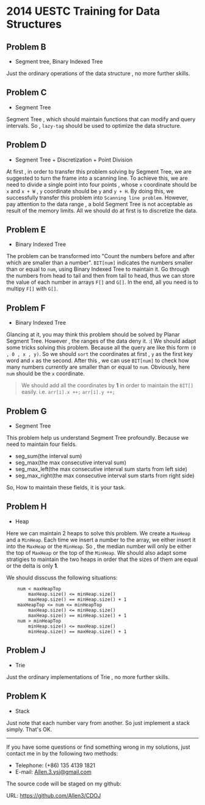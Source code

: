 2014 UESTC Training for Data Structures
=======================================

__Problem B__
--------------
* Segment tree, Binary Indexed Tree

Just the ordinary operations of the data structure , no more further skills.

__Problem C__
--------------
* Segment Tree

Segment Tree , which should maintain functions that can modify and query intervals. So , `lazy-tag` should be used to optimize the data structure.

__Problem D__
--------------
* Segment Tree + Discretization + Point Division

At first , in order to transfer this problem solving by Segment Tree, we are suggested to turn the frame into a scanning line. To achieve this, we are need to divide a single point into four points , whose `x` coordinate should be `x` and `x + W` , `y` coordinate should be `y` and `y + H`. By doing this, we successfully transfer this problem into `Scanning line problem`. However, pay attention to the data range , a bold Segment Tree is not acceptable as result of the memory limits. All we should do at first is to discretize the data.


__Problem E__
--------------
* Binary Indexed Tree

The problem can be transformed into "Count the numbers before and after which are smaller than a number". `BIT[num]` indicates the numbers smaller than or equal to `num`, using Binary Indexed Tree to maintain it. Go through the numbers from head to tail and then from tail to head, thus we can store the value of each number in arrays `F[]` and `G[]`. In the end, all you need is to multipy `F[]` with `G[]`.

__Problem F__
--------------
* Binary Indexed Tree

Glancing at it, you may think this problem should be solved by Planar Segment Tree. However , the ranges of the data deny it. :(
We should adapt some tricks solving this problem. Because all the query are like this form `(0 , 0 , x , y)`. So we should `sort` the coordinates at first , `y` as the first key word and `x` as the second. After this , we can use `BIT[num]` to check how many numbers _currently_ are smaller than or equal to `num`. Obviously, here `num` should be the `x` coordinate.

> We should add all the coordinates by __1__ in order to maintain the `BIT[]` easily.
> i.e.
>	`arr[i].x ++;`
>	`arr[i].y ++;`


__Problem G__
--------------
* Segment Tree

This problem help us understand Segment Tree profoundly. Because we need to maintain four fields.

- seg_sum(the interval sum)
- seg_max(the max consecutive interval sum)
- seg_max_left(the max consecutive interval sum starts from left side)
- seg_max_right(the max consecutive interval sum starts from right side)

So, How to maintain these fields, it is your task.

__Problem H__
--------------
* Heap

Here we can maintain 2 heaps to solve this problem. We create a `MaxHeap` and a `MinHeap`. Each time we insert a number to the array, we either insert it into the `MaxHeap` or the `MinHeap`. So , the median number will only be either the top of `MaxHeap` or the top of the `MinHeap`. We should also adapt some stratigies to maintain the two heaps in order that the sizes of them are equal or the delta is only __1__.

We should disscuss the following situations:

```
	num < maxHeapTop
		maxHeap.size() <= minHeap.size()  
		maxHeap.size() == minHeap.size() + 1
	maxHeapTop <= num <= minHeapTop
		maxHeap.size() <= minHeap.size()
		maxHeap.size() == minHeap.size() + 1
	num > minHeapTop
		minHeap.size() <= maxHeap.size()
		minHeap.size() == maxHeap.size() + 1
```

__Problem J__
--------------
* Trie

Just the ordinary implementations of Trie , no more further skills.

__Problem K__
--------------
* Stack

Just note that each number vary from another. So just implement a stack simply. That's OK.



------------------------
If you have some questions or find something wrong in my solutions, just contact me in by the following two methods:

* Telephone: (+86) 135 4139 1821
* E-mail: Allen.3.ysj@gmail.com

The source code will be staged on my github:

URL: https://github.com/Allen3/CDOJ
